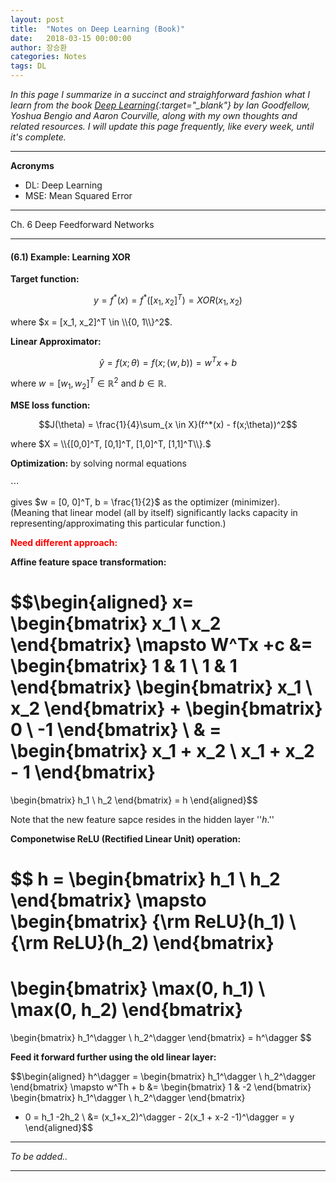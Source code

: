 ```yaml
---
layout: post
title:  "Notes on Deep Learning (Book)"
date:   2018-03-15 00:00:00
author: 장승환
categories: Notes
tags: DL
---
```


*In this page I summarize in a succinct and straighforward fashion what I learn from the book [Deep Learning](http://www.deeplearningbook.org/lecture_slides.html){:target="_blank"} by Ian Goodfellow, Yoshua Bengio and Aaron Courville, along with my own thoughts and related resources.*
*I will update this page frequently, like every week, until it's complete.*

---
 
**Acronyms**
* DL: Deep Learning
* MSE: Mean Squared Error

---

Ch. 6 Deep Feedforward Networks

---

#### (6.1) Example: Learning XOR

**Target function:**

$$y = f^*(x) = f^*([x_1, x_2]^T) = XOR(x_1, x_2)$$

where $x = [x_1, x_2]^T \in \\{0, 1\\}^2$.

**Linear Approximator:**

$$\hat{y} = f(x; \theta) = f(x; (w, b)) = w^Tx + b$$  

where $w = [w_1, w_2]^T \in \mathbb{R}^2$ and $b \in \mathbb{R}$.

**MSE loss function:**

$$J(\theta) = \frac{1}{4}\sum_{x \in X}(f^*(x) - f(x;\theta))^2$$

where $X = \\{[0,0]^T, [0,1]^T, [1,0]^T, [1,1]^T\\}.$

**Optimization:** by solving normal equations

$\cdots$

gives $w = [0, 0]^T, b = \frac{1}{2}$ as the optimizer (minimizer).  
(Meaning that linear model (all by itself) significantly lacks capacity in representing/approximating this particular function.)

<span style="color:red">**Need different approach:**</span>

**Affine feature space transformation:**

$$\begin{aligned}
x= 
\begin{bmatrix}
x_1  \\
x_2
\end{bmatrix}
\mapsto
W^Tx +c &= 
\begin{bmatrix}
1 & 1 \\
1 & 1
\end{bmatrix} 
\begin{bmatrix}
x_1  \\
x_2
\end{bmatrix}
+
\begin{bmatrix}
0  \\
-1
\end{bmatrix} \\
& =
\begin{bmatrix}
x_1 + x_2   \\
x_1 + x_2 - 1
\end{bmatrix}
=
\begin{bmatrix}
h_1  \\
h_2
\end{bmatrix}
= h
\end{aligned}$$

Note that the new feature sapce resides in the hidden layer ''$h$.''

**Componetwise ReLU (Rectified Linear Unit) operation:**

$$
h =
\begin{bmatrix}
h_1  \\
h_2
\end{bmatrix}
\mapsto
\begin{bmatrix}
{\rm ReLU}(h_1)  \\
{\rm ReLU}(h_2)
\end{bmatrix}
=
\begin{bmatrix}
\max(0, h_1)  \\
\max(0, h_2)
\end{bmatrix}
= 
\begin{bmatrix}
h_1^\dagger \\
h_2^\dagger
\end{bmatrix}
= h^\dagger
$$

**Feed it forward further using the old linear layer:**

$$\begin{aligned}
h^\dagger =
\begin{bmatrix}
h_1^\dagger  \\
h_2^\dagger
\end{bmatrix}
\mapsto 
w^Th + b &= 
\begin{bmatrix}
1 & -2
\end{bmatrix}
\begin{bmatrix}
h_1^\dagger  \\
h_2^\dagger
\end{bmatrix}
+ 0 
= h_1 -2h_2 \\
&= (x_1+x_2)^\dagger - 2(x_1 + x-2 -1)^\dagger = y
\end{aligned}$$

---

$$ $$

*To be added..*

---


